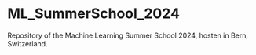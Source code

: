 # ML_SummerSchool_2024

Repository of the Machine Learning Summer School 2024, hosten in Bern,
Switzerland.


